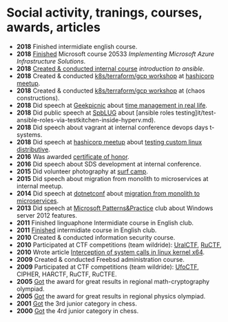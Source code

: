 # Social activity, tranings, courses, awards, articles

* **2018** Finished intermidiate english course.
* **2018** [Finished](assets/2018_azure.jpg) Microsoft course 20533 _Implementing Microsoft Azure Infrastructure Solutions_.
* **2018** [Created & conducted internal course](assets/2018_ansible.jpg) _introduction to ansible_.
* **2018** Created & conducted [k8s/terraform/gcp workshop](https://cloud.mail.ru/public/EEkM/jthv4Bv6d) at [hashicorp meetup](https://www.meetup.com/St-Petersburg-Russia-HashiCorp-User-Group/events/253644141/).
* **2018** Created & conducted [k8s/terraform/gcp workshop](https://cloud.mail.ru/public/gNZx/GqqMTbB61) at [](https://chaosconstructions.ru/)(chaos constructions).
* **2018** Did speech at [Geekpicnic](https://vk.com/geekpicnicspb2018) about [time management in real life](https://cloud.mail.ru/public/3c18/Uzx3QtU7X).
* **2018** Did public speech at [SpbLUG](http://spblug.org/) about [ansible roles testing]it/test-ansible-roles-via-testkitchen-inside-hyperv.md).
* **2018** Did speech about vagrant at internal conference devops days t-systems.
* **2018** Did speech at [hashicorp meetup](https://www.meetup.com/St-Petersburg-Russia-HashiCorp-User-Group/events/247154437/) about [testing custom linux distributive]((it/how-to-test-custom-os-distr.md)).
* **2016** Was awarded [certificate of honor](assets/2016_rcntec.jpg).
* **2016** Did speech about SDS development at internal conference.
* **2015** Did volunteer photography at [surf camp](https://vk.com/aloha74).
* **2015** Did speech about migration from monolith to microservices at internal meetup.
* **2014** Did speech at [dotnetconf](http://dotnetconf.ru/materialy/monitoringandalerting) about [migration from monolith to microservices](it/monolith-to-microservices.md).
* **2013** Did speech at [Microsoft Patterns&Practice](http://ineta.ru/MPPC/Meeting/2013-03-20-18-30) club about Windows server 2012 features.
* **2011** Finished linguaphone Intermidiate course in English club.
* **2011** [Finished](assets/2011_english.jpg) intermidiate course in English club.
* **2010** Created & conducted information security course.
* **2010** Participated at CTF competitions (team wildride): [UralCTF](assets/2010_uralctg.jpg), [RuCTF](assets/2010_ructf.jpg),
* **2010** Wrote article [Interception of system calls in linux kernel x64](https://habr.com/post/110369/).
* **2009** Created & conducted Freebsd administration course.
* **2009** Participated at CTF competitions (team wildride): [UfoCTF](assets/2009_ufoctf.jpg), CIPHER, HARCTF, RuCTF, RuCTFE.
* **2005** [Got](assets/2005_crypto.jpg) the award for great results in regional math-cryptography olympiad.
* **2005** [Got](assets/2005_base.jpg) the award for great results in regional physics olympiad.
* **2001** [Got](assets/2001_chess.jpg) the 3rd junior category in chess.
* **2000** [Got](assets/2001_chess.jpg) the 4rd junior category in chess.
